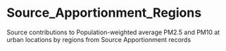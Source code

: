# Source_Apportionment_Regions
Source contributions to Population-weighted average PM2.5 and PM10 at urban locations by regions from Source Apportionment records
